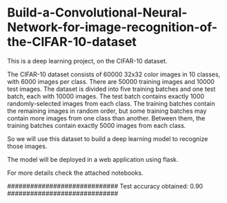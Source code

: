 # Build-a-Convolutional-Neural-Network-for-image-recognition-of-the-CIFAR-10-dataset
This is a deep learning project, on the CIFAR-10 dataset.

The CIFAR-10 dataset consists of 60000 32x32 color images in 10 classes, with 6000 images
per class. There are 50000 training images and 10000 test images.
The dataset is divided into five training batches and one test batch, each with 10000 images.
The test batch contains exactly 1000 randomly-selected images from each class. The training
batches contain the remaining images in random order, but some training batches may
contain more images from one class than another. Between them, the training batches
contain exactly 5000 images from each class.

So we will use this dataset to build a deep learning model to recognize those images.

The model will be deployed in a web application using flask.

For more details check the attached notebooks.

#############################
Test accuracy obtained: 0.90
#############################
